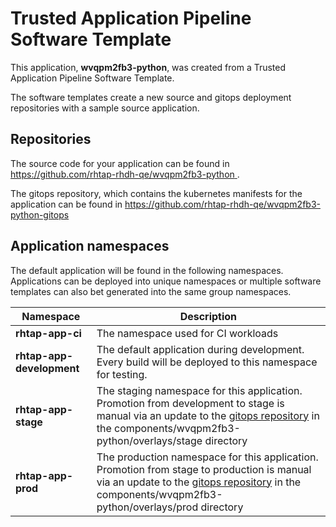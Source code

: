 # Trusted Application Pipeline Software Template

This application, **wvqpm2fb3-python**, was created from a Trusted Application Pipeline Software Template.

The software templates create a new source and gitops deployment repositories with a sample source application. 

## Repositories

The source code for your application can be found in [https://github.com/rhtap-rhdh-qe/wvqpm2fb3-python ](https://github.com/rhtap-rhdh-qe/wvqpm2fb3-python ).
 
The gitops repository, which contains the kubernetes manifests for the application can be found in 
[https://github.com/rhtap-rhdh-qe/wvqpm2fb3-python-gitops ](https://github.com/rhtap-rhdh-qe/wvqpm2fb3-python-gitops ) 

## Application namespaces 

The default application will be found in the following namespaces. Applications can be deployed into unique namespaces or multiple software templates can also bet generated into the same group namespaces.  

|  Namespace   |  Description   |  
| -------- | -------- |
| **rhtap-app-ci** | The namespace used for CI workloads |
| **rhtap-app-development** | The default application during development. Every build will be deployed to this namespace for testing. |
| **rhtap-app-stage** | The staging namespace for this application. Promotion from development to stage is manual via an update to the [gitops repository](https://github.com/rhtap-rhdh-qe/wvqpm2fb3-python-gitops ) in the components/wvqpm2fb3-python/overlays/stage directory |
| **rhtap-app-prod** | The production namespace for this application. Promotion from stage to production is manual via an update to the [gitops repository](https://github.com/rhtap-rhdh-qe/wvqpm2fb3-python-gitops ) in the components/wvqpm2fb3-python/overlays/prod directory |